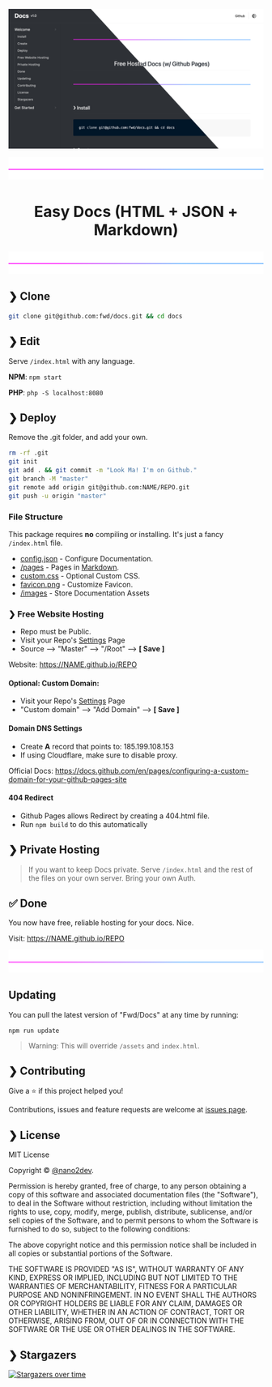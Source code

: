 ![line](https://github.com/fwd/docs/raw/master/images/banner.png)

![line](https://github.com/fwd/n2/raw/master/.github/line.png)

<h2 align="center" style="font-size: 30px">Easy Docs (HTML + JSON + Markdown)</h2>

![line](https://github.com/fwd/n2/raw/master/.github/line.png)

## ❯ Clone

```bash
git clone git@github.com:fwd/docs.git && cd docs
```

## ❯ Edit

Serve ```/index.html``` with any language. 

**NPM**: ```npm start```

**PHP**: ```php -S localhost:8080```

## ❯ Deploy

Remove the .git folder, and add your own. 

```bash
rm -rf .git
git init
git add . && git commit -m "Look Ma! I'm on Github."
git branch -M "master"
git remote add origin git@github.com:NAME/REPO.git
git push -u origin "master"
```

### File Structure

This package requires **no** compiling or installing. It's just a fancy ```/index.html``` file. 

- [config.json](/config.json) - Configure Documentation.
- [/pages](/pages) - Pages in [Markdown](https://www.markdownguide.org/cheat-sheet/#basic-syntax).
- [custom.css](/custom.css) - Optional Custom CSS.
- [favicon.png](/favicon.png) - Customize Favicon.
- [/images](/images) - Store Documentation Assets

### ❯ Free Website Hosting

- Repo must be Public.
- Visit your Repo's [Settings](/../../settings/pages) Page
- Source --> "Master" --> "/Root" --> **\[ Save \]**

Website: https://NAME.github.io/REPO

#### Optional: Custom Domain:

- Visit your Repo's [Settings](/../../settings/pages) Page
- "Custom domain" --> "Add Domain" --> **\[ Save \]**

#### Domain DNS Settings
- Create **A** record that points to: 185.199.108.153
- If using Cloudflare, make sure to disable proxy.

Official Docs: https://docs.github.com/en/pages/configuring-a-custom-domain-for-your-github-pages-site

#### 404 Redirect
- Github Pages allows Redirect by creating a 404.html file.
- Run ```npm build``` to do this automatically

## ❯ Private Hosting

> If you want to keep Docs private. Serve ```/index.html``` and the rest of the files on your own server. Bring your own Auth.

## ✅ Done

You now have free, reliable hosting for your docs. Nice.

Visit: https://NAME.github.io/REPO

![line](https://github.com/fwd/n2/raw/master/.github/line.png)

## Updating

You can pull the latest version of "Fwd/Docs" at any time by running:

```
npm run update
```

> Warning: This will override ```/assets``` and ```index.html```. 

## ❯ Contributing

Give a ⭐️ if this project helped you!

Contributions, issues and feature requests are welcome at [issues page](https://github.com/fwd/docs/issues).

## ❯ License

MIT License

Copyright © [@nano2dev](https://twitter.com/nano2dev).

Permission is hereby granted, free of charge, to any person obtaining a copy
of this software and associated documentation files (the "Software"), to deal
in the Software without restriction, including without limitation the rights
to use, copy, modify, merge, publish, distribute, sublicense, and/or sell
copies of the Software, and to permit persons to whom the Software is
furnished to do so, subject to the following conditions:

The above copyright notice and this permission notice shall be included in all
copies or substantial portions of the Software.

THE SOFTWARE IS PROVIDED "AS IS", WITHOUT WARRANTY OF ANY KIND, EXPRESS OR
IMPLIED, INCLUDING BUT NOT LIMITED TO THE WARRANTIES OF MERCHANTABILITY,
FITNESS FOR A PARTICULAR PURPOSE AND NONINFRINGEMENT. IN NO EVENT SHALL THE
AUTHORS OR COPYRIGHT HOLDERS BE LIABLE FOR ANY CLAIM, DAMAGES OR OTHER
LIABILITY, WHETHER IN AN ACTION OF CONTRACT, TORT OR OTHERWISE, ARISING FROM,
OUT OF OR IN CONNECTION WITH THE SOFTWARE OR THE USE OR OTHER DEALINGS IN THE
SOFTWARE.

## ❯ Stargazers

[![Stargazers over time](https://starchart.cc/fwd/docs.svg)](https://github.com/fwd/docs)
